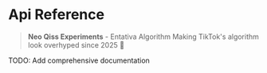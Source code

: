 # Api Reference

> **Neo Qiss Experiments** - Entativa Algorithm
> Making TikTok's algorithm look overhyped since 2025 🚀

TODO: Add comprehensive documentation
